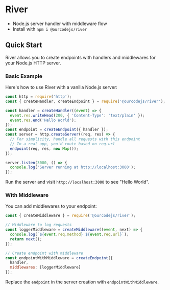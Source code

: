 # River
- Node.js server handler with middleware flow
- Install with `npm i @ourcodejs/river`

## Quick Start

River allows you to create endpoints with handlers and middlewares for your Node.js HTTP server.

### Basic Example

Here's how to use River with a vanilla Node.js server:

```javascript
const http = require('http');
const { createHandler, createEndpoint } = require('@ourcodejs/river');

const handler = createHandler((event) => {
  event.res.writeHead(200, { 'Content-Type': 'text/plain' });
  event.res.end('Hello World');
});
const endpoint = createEndpoint({ handler });
const server = http.createServer((req, res) => {
  // For simplicity, handle all requests with this endpoint
  // In a real app, you'd route based on req.url
  endpoint(req, res, new Map());
});

server.listen(3000, () => {
  console.log('Server running at http://localhost:3000');
});
```

Run the server and visit `http://localhost:3000` to see "Hello World".

### With Middleware

You can add middlewares to your endpoint:

```javascript
const { createMiddleware } = require('@ourcodejs/river');

// Middleware to log requests
const loggerMiddleware = createMiddleware((event, next) => {
  console.log(`${event.req.method} ${event.req.url}`);
  return next();
});

// Create endpoint with middleware
const endpointWithMiddleware = createEndpoint({
  handler,
  middlewares: [loggerMiddleware]
});
```

Replace the `endpoint` in the server creation with `endpointWithMiddleware`.
